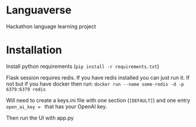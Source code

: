 # Languaverse
Hackathon language learning project

# Installation

Install python requirements (`pip install -r requirements.txt`)

Flask session requires redis.  If you have redis installed you can just run it.  If not but if you have docker then run: `docker run --name some-redis -d -p 6379:6379 redis`

Will need to create a keys.ini file with one section (`[DEFAULT]`) and one entry `open_ai_key = ` that has your OpenAI key.

Then run the UI with app.py

